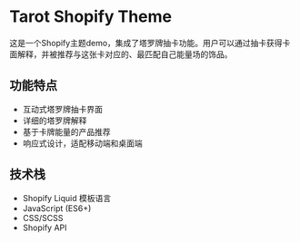 # Tarot Shopify Theme

这是一个Shopify主题demo，集成了塔罗牌抽卡功能。用户可以通过抽卡获得卡面解释，并被推荐与这张卡对应的、最匹配自己能量场的饰品。

## 功能特点

- 互动式塔罗牌抽卡界面
- 详细的塔罗牌解释
- 基于卡牌能量的产品推荐
- 响应式设计，适配移动端和桌面端

## 技术栈

- Shopify Liquid 模板语言
- JavaScript (ES6+)
- CSS/SCSS
- Shopify API